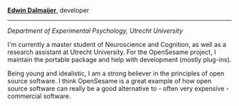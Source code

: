 **[Edwin Dalmaijer](http://www.pygaze.org/esdalmaijer/)**, developer

---

*Department of Experimental Psychology, Utrecht University*

I'm currently a master student of Neuroscience and Cognition, as well as a research assistant at Utrecht University. For the OpenSesame project, I maintain the portable package and help with development (mostly plug-ins).

Being young and idealistic, I am a strong believer in the principles of open source software. I think OpenSesame is a great example of how open source software can really be a good alternative to - often very expensive - commercial software.
